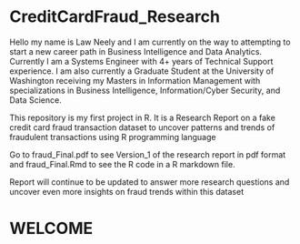 # CreditCardFraud_Research
Hello my name is Law Neely and I am currently on the way to attempting to start a new career path in Business Intelligence and Data Analytics. Currently I am a Systems Engineer with 4+ years of Technical Support experience. I am also currently a Graduate Student at the University of Washington receiving my Masters in Information Management with specializations in Business Intelligence, Information/Cyber Security, and Data Science. 

This repository is my first project in R. It is a Research Report on a fake credit card fraud transaction dataset to uncover patterns and trends of fraudulent transactions using R programming language

Go to fraud_Final.pdf to see Version_1 of the research report in pdf format and fraud_Final.Rmd to see the R code in a R markdown file.

Report will continue to be updated to answer more research questions and uncover even more insights on fraud trends within this dataset

<!--
                      _-====-__-======-__-========-_____-============-__
                    _(                                                 _)
                 OO(                                                   )_
                0  (_                                                   _)
              o0     (_                                                _)
             o         '=-___-===-_____-========-___________-===-----'
           .o                                _________
          . ______          ______________  |         |      _____
        _()_||__|| ________ |            |  |_________|   __||___||__
       (         | |      | |            | __Y______00_| |_         _|
      /-OO----OO""="OO--OO"="OO--------OO"="OO-------OO"="OO-------OO"=P
     ######################################################################
    ########################################################################
   ##########################################################################
  ######                       ~ WELCOME TO MY ANALYTIC JOURNEY ~        #####
  ##########################################################################
 ########################################################################
-->

# WELCOME
